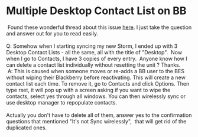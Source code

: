 # Multiple Desktop Contact List on BB


&nbsp;Found these wonderful thread about this issue <a href="http://supportforums.blackberry.com/t5/BlackBerry-Storm/Deleting-a-Contact-List/td-p/135236" target="_blank">here</a>. I just take the question and answer out for you to read easily. <br /><br />Q: Somehow when I starting syncing my new Storm, I ended up with 3 Desktop  Contact Lists - all the same, all with the title of "Desktop".&nbsp; Now when  I go to Contacts, I have 3 copies of every entry.&nbsp; Anyone know how I  can delete a contact list individually without resetting the unit ?  Thanks.                    <br />&nbsp;A: This is caused when someone moves or re-adds a BB user to the BES  without wiping their Blackberry before reactivating. This will create a  new contact list each time. To remove it, go to Contacts and click  Options. Then type rset, it will pop up with a screen asking if you want  to wipe the contacts, select yes through all windows. You can then  wirelessly sync or use desktop manager to repopulate contacts.<br /><br />Actually you don't have to delete all of them, answer yes to the confirmation questions that mentioned "It's not Sync wirelessly",&nbsp; that will get rid of the duplicated ones. 

